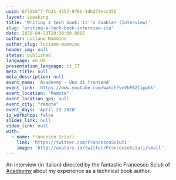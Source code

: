 ```yaml
---
uuid: 6f72b5f7-fb21-4357-978b-1db274ecc355
layout: speaking
title: 'Writing a tech book: it''s doable! (Interview)'
slug: 'writing-a-tech-book-interview-ita'
date: 2020-04-23T20:30:00.000Z
author: Luciano Mammino
author_slug: luciano-mammino
header_img: null
status: published
language: en_US
presentation_language: it_IT
meta_title: null
meta_description: null
event_name: 'Acadevmy - Uno di frontend'
event_link: 'https://www.youtube.com/watch?v=VkFBZCippOk'
event_location: "Remote"
event_location_gps: null
event_city: "remote"
event_days: 'April 23 2020'
is_workshop: false
slides_link: null
video_link: null
with:
  - name: Francesco Sciuti
    link: 'https://twitter.com/FrancescoSciuti'
    image: 'http://avatars.io/twitter/FrancescoSciuti/small'
---
```


An interview (in Italian) directed by the fantastic Francesco Sciuti of [Acadevmy](https://www.acadevmy.it/introduction-en/) about my experience as a technical book author.